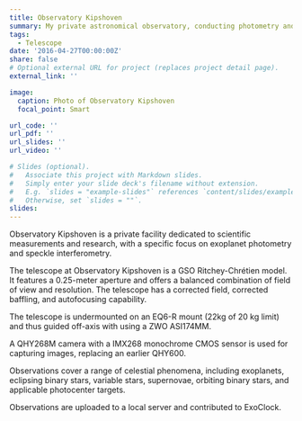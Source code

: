 ```yaml
---
title: Observatory Kipshoven
summary: My private astronomical observatory, conducting photometry and interferometry autonomously and robotically.
tags:
  - Telescope
date: '2016-04-27T00:00:00Z'
share: false
# Optional external URL for project (replaces project detail page).
external_link: ''

image:
  caption: Photo of Observatory Kipshoven
  focal_point: Smart

url_code: ''
url_pdf: ''
url_slides: ''
url_video: ''

# Slides (optional).
#   Associate this project with Markdown slides.
#   Simply enter your slide deck's filename without extension.
#   E.g. `slides = "example-slides"` references `content/slides/example-slides.md`.
#   Otherwise, set `slides = ""`.
slides:
---
```


Observatory Kipshoven is a private facility dedicated to scientific measurements and research, with a specific focus on exoplanet photometry and speckle interferometry.

The telescope at Observatory Kipshoven is a GSO Ritchey-Chrétien model. It features a 0.25-meter aperture and offers a balanced combination of field of view and resolution. The telescope has a corrected field, corrected baffling, and autofocusing capability.

The telescope is undermounted on an EQ6-R mount (22kg of 20 kg limit) and thus guided off-axis with using a ZWO ASI174MM.

A QHY268M camera with a IMX268 monochrome CMOS sensor is used for capturing images, replacing an earlier QHY600. 

Observations cover a range of celestial phenomena, including exoplanets, eclipsing binary stars, variable stars, supernovae, orbiting binary stars, and applicable photocenter targets.

Observations are uploaded to a local server and contributed to ExoClock.

